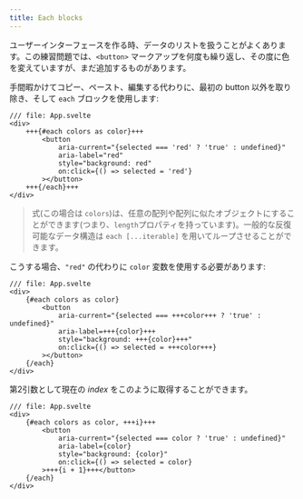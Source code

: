 ```yaml
---
title: Each blocks
---
```


ユーザーインターフェースを作る時、データのリストを扱うことがよくあります。この練習問題では、`<button>` マークアップを何度も繰り返し、その度に色を変えていますが、まだ追加するものがあります。

手間暇かけてコピー、ペースト、編集する代わりに、最初の button 以外を取り除き、そして `each` ブロックを使用します:

```svelte
/// file: App.svelte
<div>
	+++{#each colors as color}+++
		<button
			aria-current="{selected === 'red' ? 'true' : undefined}"
			aria-label="red"
			style="background: red"
			on:click={() => selected = 'red'}
		></button>
	+++{/each}+++
</div>
```

> 式(この場合は `colors`)は、任意の配列や配列に似たオブジェクトにすることができます(つまり、`length`プロパティを持っています)。一般的な反復可能なデータ構造は `each [...iterable]` を用いてループさせることができます。

こうする場合、`"red"` の代わりに `color` 変数を使用する必要があります:

```svelte
/// file: App.svelte
<div>
	{#each colors as color}
		<button
			aria-current="{selected === +++color+++ ? 'true' : undefined}"
			aria-label=+++{color}+++
			style="background: +++{color}+++"
			on:click={() => selected = +++color+++}
		></button>
	{/each}
</div>
```

第2引数として現在の _index_ をこのように取得することができます。

```svelte
/// file: App.svelte
<div>
	{#each colors as color, +++i}+++
		<button
			aria-current="{selected === color ? 'true' : undefined}"
			aria-label={color}
			style="background: {color}"
			on:click={() => selected = color}
		>+++{i + 1}+++</button>
	{/each}
</div>
```
